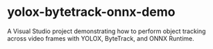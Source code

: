 # yolox-bytetrack-onnx-demo
 A Visual Studio project demonstrating how to perform object tracking across video frames with YOLOX, ByteTrack, and ONNX Runtime.

